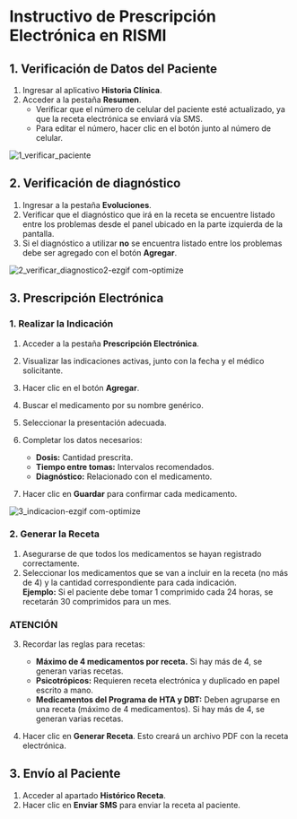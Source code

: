# **Instructivo de Prescripción Electrónica en RISMI**

## **1. Verificación de Datos del Paciente**
1. Ingresar al aplicativo **Historia Clínica**.
2. Acceder a la pestaña **Resumen**.
   - Verificar que el número de celular del paciente esté actualizado, ya que la receta electrónica se enviará vía SMS.
   - Para editar el número, hacer clic en el botón junto al número de celular.

![1_verificar_paciente](https://github.com/user-attachments/assets/54ffffb5-f366-43cc-a1dd-451b1a051242)

## **2. Verificación de diagnóstico**
1. Ingresar a la pestaña **Evoluciones**.
2. Verificar que el diagnóstico que irá en la receta se encuentre listado entre los problemas desde el panel ubicado en la parte izquierda de la pantalla.
3. Si el diagnóstico a utilizar **no** se encuentra listado entre los problemas debe ser agregado con el botón **Agregar**.

![2_verificar_diagnostico2-ezgif com-optimize](https://github.com/user-attachments/assets/38e8c919-bc40-45cb-a405-362e9cddc39c)

## **3. Prescripción Electrónica**
### **1. Realizar la Indicación**
1. Acceder a la pestaña **Prescripción Electrónica**.
2. Visualizar las indicaciones activas, junto con la fecha y el médico solicitante.
3. Hacer clic en el botón **Agregar**.
4. Buscar el medicamento por su nombre genérico.
5. Seleccionar la presentación adecuada.
6. Completar los datos necesarios:
   - **Dosis:** Cantidad prescrita.
   - **Tiempo entre tomas:** Intervalos recomendados.
   - **Diagnóstico:** Relacionado con el medicamento.

7. Hacer clic en **Guardar** para confirmar cada medicamento.

![3_indicacion-ezgif com-optimize](https://github.com/user-attachments/assets/bf841209-a88c-4883-bcce-4da249fd0741)

### **2. Generar la Receta**
1. Asegurarse de que todos los medicamentos se hayan registrado correctamente.
2. Seleccionar los medicamentos que se van a incluir en la receta (no más de 4) y la cantidad correspondiente para cada indicación.  
   **Ejemplo:** Si el paciente debe tomar 1 comprimido cada 24 horas, se recetarán 30 comprimidos para un mes.

### **ATENCIÓN**
3. Recordar las reglas para recetas:
   - **Máximo de 4 medicamentos por receta.** Si hay más de 4, se generan varias recetas.
   - **Psicotrópicos:** Requieren receta electrónica y duplicado en papel escrito a mano.
   - **Medicamentos del Programa de HTA y DBT:** Deben agruparse en una receta (máximo de 4 medicamentos). Si hay más de 4, se generan varias recetas.

4. Hacer clic en **Generar Receta**. Esto creará un archivo PDF con la receta electrónica.

## **3. Envío al Paciente**
1. Acceder al apartado **Histórico Receta**.
2. Hacer clic en **Enviar SMS** para enviar la receta al paciente.
